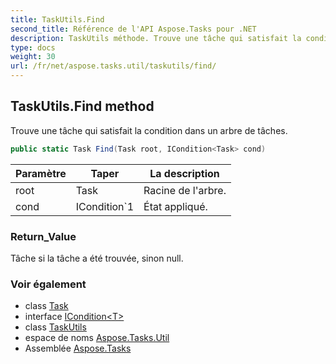 ```yaml
---
title: TaskUtils.Find
second_title: Référence de l'API Aspose.Tasks pour .NET
description: TaskUtils méthode. Trouve une tâche qui satisfait la condition dans un arbre de tâches.
type: docs
weight: 30
url: /fr/net/aspose.tasks.util/taskutils/find/
---
```

## TaskUtils.Find method

Trouve une tâche qui satisfait la condition dans un arbre de tâches.

```csharp
public static Task Find(Task root, ICondition<Task> cond)
```

| Paramètre | Taper | La description |
| --- | --- | --- |
| root | Task | Racine de l'arbre. |
| cond | ICondition`1 | État appliqué. |

### Return_Value

Tâche si la tâche a été trouvée, sinon null.

### Voir également

* class [Task](../../../aspose.tasks/task/)
* interface [ICondition&lt;T&gt;](../../icondition-1/)
* class [TaskUtils](../)
* espace de noms [Aspose.Tasks.Util](../../taskutils/)
* Assemblée [Aspose.Tasks](../../../)


